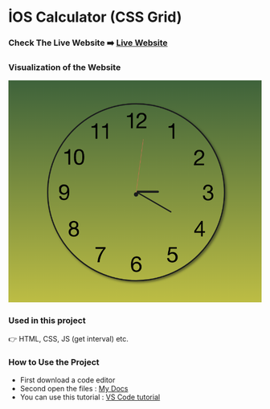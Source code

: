 # İOS Calculator (CSS Grid)

### Check The Live Website ➡️ [Live Website](https://sekunev.github.io/Projects/37_Analog_Saat/)

### Visualization of the Website

![image](<https://github.com/Sekunev/Projects/blob/main/37_Analog_Saat/image%20(2).png>)

### Used in this project

👉 HTML, CSS, JS (get interval) etc.

### How to Use the Project

- First download a code editor
- Second open the files : [My Docs](https://github.com/Sekunev/Projects/tree/main/19_Calculator)
- You can use this tutorial : [VS Code tutorial](https://www.youtube.com/watch?v=fJEbVCrEMSE)
